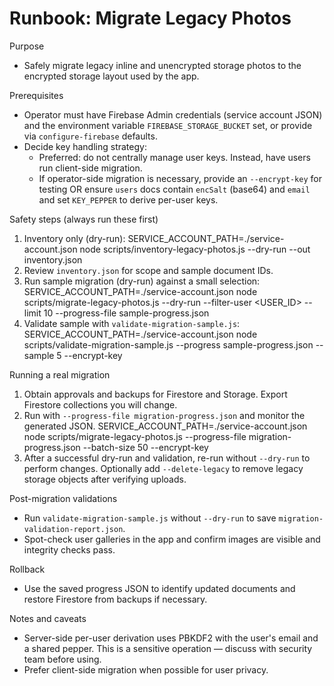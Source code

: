 # Runbook: Migrate Legacy Photos

Purpose
- Safely migrate legacy inline and unencrypted storage photos to the encrypted storage layout used by the app.

Prerequisites
- Operator must have Firebase Admin credentials (service account JSON) and the environment variable `FIREBASE_STORAGE_BUCKET` set, or provide via `configure-firebase` defaults.
- Decide key handling strategy:
  - Preferred: do not centrally manage user keys. Instead, have users run client-side migration.
  - If operator-side migration is necessary, provide an `--encrypt-key` for testing OR ensure `users` docs contain `encSalt` (base64) and `email` and set `KEY_PEPPER` to derive per-user keys.

Safety steps (always run these first)
1. Inventory only (dry-run):
   SERVICE_ACCOUNT_PATH=./service-account.json node scripts/inventory-legacy-photos.js --dry-run --out inventory.json
2. Review `inventory.json` for scope and sample document IDs.
3. Run sample migration (dry-run) against a small selection:
   SERVICE_ACCOUNT_PATH=./service-account.json node scripts/migrate-legacy-photos.js --dry-run --filter-user <USER_ID> --limit 10 --progress-file sample-progress.json
4. Validate sample with `validate-migration-sample.js`:
   SERVICE_ACCOUNT_PATH=./service-account.json node scripts/validate-migration-sample.js --progress sample-progress.json --sample 5 --encrypt-key <base64-key>

Running a real migration
1. Obtain approvals and backups for Firestore and Storage. Export Firestore collections you will change.
2. Run with `--progress-file migration-progress.json` and monitor the generated JSON.
   SERVICE_ACCOUNT_PATH=./service-account.json node scripts/migrate-legacy-photos.js --progress-file migration-progress.json --batch-size 50 --encrypt-key <base64-key>
3. After a successful dry-run and validation, re-run without `--dry-run` to perform changes. Optionally add `--delete-legacy` to remove legacy storage objects after verifying uploads.

Post-migration validations
- Run `validate-migration-sample.js` without `--dry-run` to save `migration-validation-report.json`.
- Spot-check user galleries in the app and confirm images are visible and integrity checks pass.

Rollback
- Use the saved progress JSON to identify updated documents and restore Firestore from backups if necessary.

Notes and caveats
- Server-side per-user derivation uses PBKDF2 with the user's email and a shared pepper. This is a sensitive operation — discuss with security team before using.
- Prefer client-side migration when possible for user privacy.
